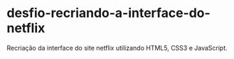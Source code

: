 # desfio-recriando-a-interface-do-netflix
Recriação da interface do site netflix utilizando HTML5, CSS3 e JavaScript.
